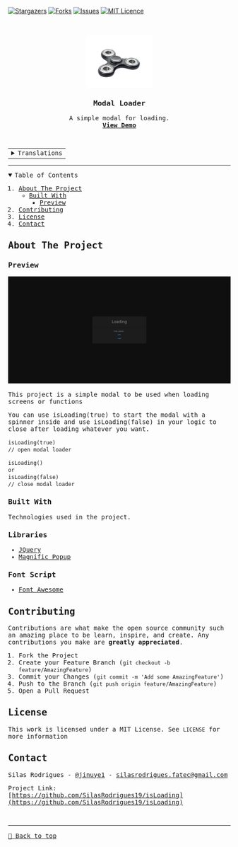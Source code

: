 [![Stargazers][stars-shield]][stars-url]
[![Forks][forks-shield]][forks-url]
[![Issues][issues-shield]][issues-url]
[![MIT Licence][license-shield]][license-url]

<!-- PROJECT LOGO -->
<br />
<samp>
<p align="center">
  <a href="https://is-loading.vercel.app/">
    <img src="./android-chrome-512x512.png" alt="Logo" width="150" height="120">
  </a>

  <h3 align="center">Modal Loader</h3>

  <p align="center">
    A simple modal for loading.
    <br />
    <a href="https://is-loading.vercel.app/"><strong>View Demo</strong></a>
    <br />
  </p>
</p>

<div style="display: inline_block">
  <samp>
<br>
  <table width="50%">
    <tr>
      <td align="center">
        <details>
          <summary>Translations</summary>
            <p>
              <a href="./translation/README-pt_BR.md">Portuguese (pt-BR)</a>
            </p>
        </details>
      </td>
    </tr>
  </table>
    <hr>
</div>

<!-- TABLE OF CONTENTS -->
<details open="open">
  <summary>Table of Contents</summary>
  <ol>
    <li>
      <a href="#about-the-project">About The Project</a>
      <ul>
        <li><a href="#built-with">Built With</a>
          <ul>
            <li><a href="#preview">Preview</a></li>
          </ul>
        </li>
      </ul>
    </li>
    <li><a href="#contributing">Contributing</a></li>
    <li><a href="#license">License</a></li>
    <li><a href="#contact">Contact</a></li>
  </ol>
</details>

<!-- ABOUT THE PROJECT -->

## About The Project

### Preview

[![Preview][product-screenshot]](https://is-loading.vercel.app/)

This project is a simple modal to be used when loading screens or functions

You can use isLoading(true) to start the modal with a spinner inside and use isLoading(false) in your logic to close after loading whatever you want.

```
isLoading(true)
// open modal loader
```

```
isLoading()
or
isLoading(false)
// close modal loader
```

### Built With

Technologies used in the project.

### Libraries

- [JQuery](https://ajax.googleapis.com/ajax/libs/jquery/3.2.1/jquery.min.js)
- [Magnific Popup](https://dimsemenov.com/plugins/magnific-popup/)

### Font Script

- [Font Awesome](https://fontawesome.com)

<!-- CONTRIBUTING -->

## Contributing

Contributions are what make the open source community such an amazing place to be learn, inspire, and create. Any contributions you make are **greatly appreciated**.

1. Fork the Project
2. Create your Feature Branch (`git checkout -b feature/AmazingFeature`)
3. Commit your Changes (`git commit -m 'Add some AmazingFeature'`)
4. Push to the Branch (`git push origin feature/AmazingFeature`)
5. Open a Pull Request

<!-- LICENSE -->

## License

This work is licensed under a MIT License. See `LICENSE` for more information

<!-- CONTACT -->

## Contact

Silas Rodrigues - [@jinuye1](https://twitter.com/jinuye1) - silasrodrigues.fatec@gmail.com

Project Link: [https://github.com/SilasRodrigues19/isLoading](https://github.com/SilasRodrigues19/isLoading)

   <!-- MARKDOWN LINKS & IMAGES -->
<!-- https://www.markdownguide.org/basic-syntax/#reference-style-links -->

[contributors-shield]: https://img.shields.io/github/contributors/SilasRodrigues19/isLoading.svg?style=for-the-badge
[contributors-url]: https://github.com/SilasRodrigues19/isLoading/graphs/contributors
[forks-shield]: https://img.shields.io/github/forks/SilasRodrigues19/isLoading.svg?style=for-the-badge
[forks-url]: https://github.com/SilasRodrigues19/isLoading/network/members
[stars-shield]: https://img.shields.io/github/stars/SilasRodrigues19/isLoading.svg?style=for-the-badge
[stars-url]: https://github.com/SilasRodrigues19/isLoading/stargazers
[forks-shield]: https://img.shields.io/github/forks/SilasRodrigues19/isLoading.svg?style=for-the-badge
[forks-url]: https://github.com/SilasRodrigues19/isLoading/network/members
[issues-shield]: https://img.shields.io/github/issues/SilasRodrigues19/isLoading.svg?style=for-the-badge
[issues-url]: https://github.com/SilasRodrigues19/isLoading/issues
[license-shield]: https://img.shields.io/github/license/SilasRodrigues19/isLoading.svg?style=for-the-badge
[license-url]: https://github.com/SilasRodrigues19/isLoading/blob/master/LICENSE
[product-screenshot]: ./assets/img/preview.gif

<br><hr>
[🔼 Back to top](#Axie-Infinity)
